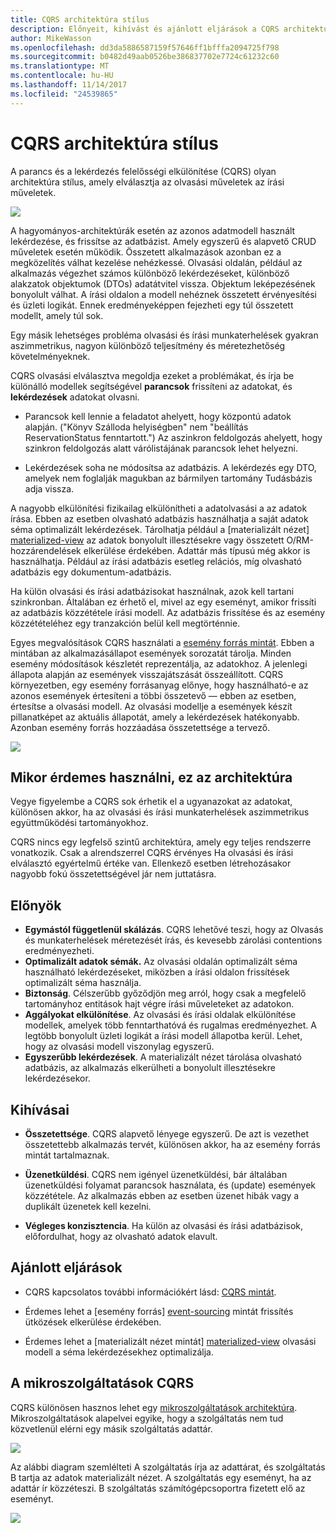 ```yaml
---
title: CQRS architektúra stílus
description: Előnyeit, kihívást és ajánlott eljárások a CQRS architektúrák ismerteti
author: MikeWasson
ms.openlocfilehash: dd3da5886587159f57646ff1bfffa2094725f798
ms.sourcegitcommit: b0482d49aab0526be386837702e7724c61232c60
ms.translationtype: MT
ms.contentlocale: hu-HU
ms.lasthandoff: 11/14/2017
ms.locfileid: "24539865"
---
```

# <a name="cqrs-architecture-style"></a>CQRS architektúra stílus

A parancs és a lekérdezés felelősségi elkülönítése (CQRS) olyan architektúra stílus, amely elválasztja az olvasási műveletek az írási műveletek. 

![](./images/cqrs-logical.svg)

A hagyományos-architektúrák esetén az azonos adatmodell használt lekérdezése, és frissítse az adatbázist. Amely egyszerű és alapvető CRUD műveletek esetén működik. Összetett alkalmazások azonban ez a megközelítés válhat kezelése nehézkessé. Olvasási oldalán, például az alkalmazás végezhet számos különböző lekérdezéseket, különböző alakzatok objektumok (DTOs) adatátvitel vissza. Objektum leképezésének bonyolult válhat. A írási oldalon a modell nehéznek összetett érvényesítési és üzleti logikát. Ennek eredményeképpen fejezheti egy túl összetett modellt, amely túl sok.

Egy másik lehetséges probléma olvasási és írási munkaterhelések gyakran aszimmetrikus, nagyon különböző teljesítmény és méretezhetőség követelményeknek. 

CQRS olvasási elválasztva megoldja ezeket a problémákat, és írja be különálló modellek segítségével **parancsok** frissíteni az adatokat, és **lekérdezések** adatokat olvasni.

- Parancsok kell lennie a feladatot ahelyett, hogy központú adatok alapján. ("Könyv Szálloda helyiségben" nem "beállítás ReservationStatus fenntartott.") Az aszinkron feldolgozás ahelyett, hogy szinkron feldolgozás alatt várólistájának parancsok lehet helyezni.

- Lekérdezések soha ne módosítsa az adatbázis. A lekérdezés egy DTO, amelyek nem foglalják magukban az bármilyen tartomány Tudásbázis adja vissza.

A nagyobb elkülönítési fizikailag elkülönítheti a adatolvasási a az adatok írása. Ebben az esetben olvasható adatbázis használhatja a saját adatok séma optimalizált lekérdezések. Tárolhatja például a [materializált nézet] [ materialized-view] az adatok bonyolult illesztésekre vagy összetett O/RM-hozzárendelések elkerülése érdekében. Adattár más típusú még akkor is használhatja. Például az írási adatbázis esetleg relációs, míg olvasható adatbázis egy dokumentum-adatbázis.

Ha külön olvasási és írási adatbázisokat használnak, azok kell tartani szinkronban. Általában ez érhető el, mivel az egy eseményt, amikor frissíti az adatbázis közzététele írási modell. Az adatbázis frissítése és az esemény közzétételéhez egy tranzakción belül kell megtörténnie. 

Egyes megvalósítások CQRS használati a [esemény forrás mintát][event-sourcing]. Ebben a mintában az alkalmazásállapot események sorozatát tárolja. Minden esemény módosítások készletét reprezentálja, az adatokhoz. A jelenlegi állapota alapján az események visszajátszását összeállított. CQRS környezetben, egy esemény forrásanyag előnye, hogy használható-e az azonos események értesíteni a többi összetevő &mdash; ebben az esetben, értesítse a olvasási modell. Az olvasási modellje a események készít pillanatképet az aktuális állapotát, amely a lekérdezések hatékonyabb. Azonban esemény forrás hozzáadása összetettsége a tervező.

![](./images/cqrs-events.svg)

## <a name="when-to-use-this-architecture"></a>Mikor érdemes használni, ez az architektúra

Vegye figyelembe a CQRS sok érhetik el a ugyanazokat az adatokat, különösen akkor, ha az olvasási és írási munkaterhelések aszimmetrikus együttműködési tartományokhoz.

CQRS nincs egy legfelső szintű architektúra, amely egy teljes rendszerre vonatkozik. Csak a alrendszerrel CQRS érvényes Ha olvasási és írási elválasztó egyértelmű értéke van. Ellenkező esetben létrehozásakor nagyobb fokú összetettségével jár nem juttatásra.

## <a name="benefits"></a>Előnyök

- **Egymástól függetlenül skálázás**. CQRS lehetővé teszi, hogy az Olvasás és munkaterhelések méretezését írás, és kevesebb zárolási contentions eredményezheti.
- **Optimalizált adatok sémák.**  Az olvasási oldalán optimalizált séma használható lekérdezéseket, miközben a írási oldalon frissítések optimalizált séma használja.  
- **Biztonság**. Célszerűbb győződjön meg arról, hogy csak a megfelelő tartományhoz entitások hajt végre írási műveleteket az adatokon.
- **Aggályokat elkülönítése**. Az olvasási és írási oldalak elkülönítése modellek, amelyek több fenntarthatóvá és rugalmas eredményezhet. A legtöbb bonyolult üzleti logikát a írási modell állapotba kerül. Lehet, hogy az olvasási modell viszonylag egyszerű.
- **Egyszerűbb lekérdezések**. A materializált nézet tárolása olvasható adatbázis, az alkalmazás elkerülheti a bonyolult illesztésekre lekérdezésekor.

## <a name="challenges"></a>Kihívásai

- **Összetettsége**. CQRS alapvető lényege egyszerű. De azt is vezethet összetettebb alkalmazás tervét, különösen akkor, ha az esemény forrás mintát tartalmaznak.

- **Üzenetküldési**. CQRS nem igényel üzenetküldési, bár általában üzenetküldési folyamat parancsok használata, és (update) események közzététele. Az alkalmazás ebben az esetben üzenet hibák vagy a duplikált üzenetek kell kezelni. 

- **Végleges konzisztencia**. Ha külön az olvasási és írási adatbázisok, előfordulhat, hogy az olvasható adatok elavult. 

## <a name="best-practices"></a>Ajánlott eljárások

- CQRS kapcsolatos további információkért lásd: [CQRS mintát][cqrs-pattern].

- Érdemes lehet a [esemény forrás] [ event-sourcing] mintát frissítés ütközések elkerülése érdekében.

- Érdemes lehet a [materializált nézet mintát] [ materialized-view] olvasási modell a séma lekérdezésekhez optimalizálja.

## <a name="cqrs-in-microservices"></a>A mikroszolgáltatások CQRS

CQRS különösen hasznos lehet egy [mikroszolgáltatások architektúra][microservices]. Mikroszolgáltatások alapelvei egyike, hogy a szolgáltatás nem tud közvetlenül elérni egy másik szolgáltatás adattár.

![](./images/cqrs-microservices-wrong.png)

Az alábbi diagram szemlélteti A szolgáltatás írja az adattárat, és szolgáltatás B tartja az adatok materializált nézet. A szolgáltatás egy eseményt, ha az adattár ír közzéteszi. B szolgáltatás számítógépcsoportra fizetett elő az eseményt.

![](./images/cqrs-microservices-right.png)


<!-- links -->

[cqrs-pattern]: ../../patterns/cqrs.md
[event-sourcing]: ../../patterns/event-sourcing.md
[materialized-view]: ../../patterns/materialized-view.md
[microservices]: ./microservices.md
